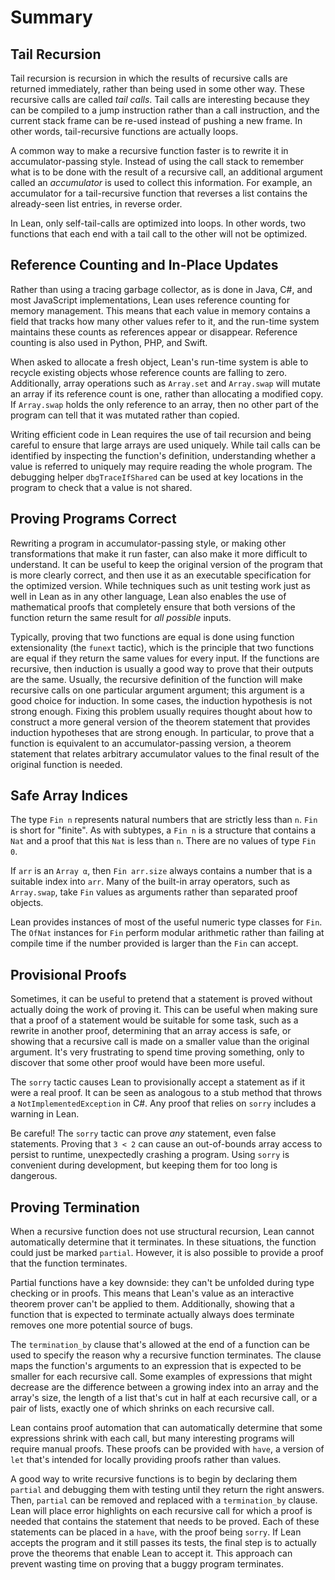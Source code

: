 # Summary

## Tail Recursion

Tail recursion is recursion in which the results of recursive calls are returned immediately, rather than being used in some other way.
These recursive calls are called _tail calls_.
Tail calls are interesting because they can be compiled to a jump instruction rather than a call instruction, and the current stack frame can be re-used instead of pushing a new frame.
In other words, tail-recursive functions are actually loops.

A common way to make a recursive function faster is to rewrite it in accumulator-passing style.
Instead of using the call stack to remember what is to be done with the result of a recursive call, an additional argument called an _accumulator_ is used to collect this information.
For example, an accumulator for a tail-recursive function that reverses a list contains the already-seen list entries, in reverse order.

In Lean, only self-tail-calls are optimized into loops.
In other words, two functions that each end with a tail call to the other will not be optimized.

## Reference Counting and In-Place Updates

Rather than using a tracing garbage collector, as is done in Java, C#, and most JavaScript implementations, Lean uses reference counting for memory management.
This means that each value in memory contains a field that tracks how many other values refer to it, and the run-time system maintains these counts as references appear or disappear.
Reference counting is also used in Python, PHP, and Swift.

When asked to allocate a fresh object, Lean's run-time system is able to recycle existing objects whose reference counts are falling to zero.
Additionally, array operations such as `Array.set` and `Array.swap` will mutate an array if its reference count is one, rather than allocating a modified copy.
If `Array.swap` holds the only reference to an array, then no other part of the program can tell that it was mutated rather than copied.

Writing efficient code in Lean requires the use of tail recursion and being careful to ensure that large arrays are used uniquely.
While tail calls can be identified by inspecting the function's definition, understanding whether a value is referred to uniquely may require reading the whole program.
The debugging helper `dbgTraceIfShared` can be used at key locations in the program to check that a value is not shared.

## Proving Programs Correct

Rewriting a program in accumulator-passing style, or making other transformations that make it run faster, can also make it more difficult to understand.
It can be useful to keep the original version of the program that is more clearly correct, and then use it as an executable specification for the optimized version.
While techniques such as unit testing work just as well in Lean as in any other language, Lean also enables the use of mathematical proofs that completely ensure that both versions of the function return the same result for _all possible_ inputs.

Typically, proving that two functions are equal is done using function extensionality (the `funext` tactic), which is the principle that two functions are equal if they return the same values for every input.
If the functions are recursive, then induction is usually a good way to prove that their outputs are the same.
Usually, the recursive definition of the function will make recursive calls on one particular argument argument; this argument is a good choice for induction.
In some cases, the induction hypothesis is not strong enough.
Fixing this problem usually requires thought about how to construct a more general version of the theorem statement that provides induction hypotheses that are strong enough.
In particular, to prove that a function is equivalent to an accumulator-passing version, a theorem statement that relates arbitrary accumulator values to the final result of the original function is needed.

## Safe Array Indices

The type `Fin n` represents natural numbers that are strictly less than `n`.
`Fin` is short for "finite".
As with subtypes, a `Fin n` is a structure that contains a `Nat` and a proof that this `Nat` is less than `n`.
There are no values of type `Fin 0`.

If `arr` is an `Array α`, then `Fin arr.size` always contains a number that is a suitable index into `arr`.
Many of the built-in array operators, such as `Array.swap`, take `Fin` values as arguments rather than separated proof objects.

Lean provides instances of most of the useful numeric type classes for `Fin`.
The `OfNat` instances for `Fin` perform modular arithmetic rather than failing at compile time if the number provided is larger than the `Fin` can accept.

## Provisional Proofs

Sometimes, it can be useful to pretend that a statement is proved without actually doing the work of proving it.
This can be useful when making sure that a proof of a statement would be suitable for some task, such as a rewrite in another proof, determining that an array access is safe, or showing that a recursive call is made on a smaller value than the original argument.
It's very frustrating to spend time proving something, only to discover that some other proof would have been more useful.

The `sorry` tactic causes Lean to provisionally accept a statement as if it were a real proof.
It can be seen as analogous to a stub method that throws a `NotImplementedException` in C#.
Any proof that relies on `sorry` includes a warning in Lean.

Be careful!
The `sorry` tactic can prove _any_ statement, even false statements.
Proving that `3 < 2` can cause an out-of-bounds array access to persist to runtime, unexpectedly crashing a program.
Using `sorry` is convenient during development, but keeping them for too long is dangerous.

## Proving Termination

When a recursive function does not use structural recursion, Lean cannot automatically determine that it terminates.
In these situations, the function could just be marked `partial`.
However, it is also possible to provide a proof that the function terminates.

Partial functions have a key downside: they can't be unfolded during type checking or in proofs.
This means that Lean's value as an interactive theorem prover can't be applied to them.
Additionally, showing that a function that is expected to terminate actually always does terminate removes one more potential source of bugs.

The `termination_by` clause that's allowed at the end of a function can be used to specify the reason why a recursive function terminates.
The clause maps the function's arguments to an expression that is expected to be smaller for each recursive call.
Some examples of expressions that might decrease are the difference between a growing index into an array and the array's size, the length of a list that's cut in half at each recursive call, or a pair of lists, exactly one of which shrinks on each recursive call.

Lean contains proof automation that can automatically determine that some expressions shrink with each call, but many interesting programs will require manual proofs.
These proofs can be provided with `have`, a version of `let` that's intended for locally providing proofs rather than values.

A good way to write recursive functions is to begin by declaring them `partial` and debugging them with testing until they return the right answers.
Then, `partial` can be removed and replaced with a `termination_by` clause.
Lean will place error highlights on each recursive call for which a proof is needed that contains the statement that needs to be proved.
Each of these statements can be placed in a `have`, with the proof being `sorry`.
If Lean accepts the program and it still passes its tests, the final step is to actually prove the theorems that enable Lean to accept it.
This approach can prevent wasting time on proving that a buggy program terminates.

